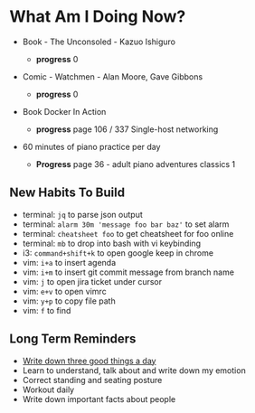 # What Am I Doing Now?

- Book - The Unconsoled - Kazuo Ishiguro

  - **progress** 0

- Comic - Watchmen - Alan Moore, Gave Gibbons

  - **progress** 0

- Book Docker In Action

  - **progress** page 106 / 337 Single-host networking

- 60 minutes of piano practice per day

  - **Progress** page 36 - adult piano adventures classics 1

## New Habits To Build

- terminal: `jq` to parse json output
- terminal: `alarm 30m 'message foo bar baz'` to set alarm
- terminal: `cheatsheet foo` to get cheatsheet for foo online
- terminal: `mb` to drop into bash with vi keybinding
- i3:       `command+shift+k` to open google keep in chrome
- vim:      `i+a` to insert agenda
- vim:      `i+m` to insert git commit message from branch name
- vim:      `j`   to open jira ticket under cursor
- vim:      `e+v` to open vimrc
- vim:      `y+p` to copy file path
- vim:      `f`   to find

## Long Term Reminders

- [Write down three good things a day](https://ggia.berkeley.edu/practice/three-good-things)
- Learn to understand, talk about and write down my emotion
- Correct standing and seating posture
- Workout daily
- Write down important facts about people
